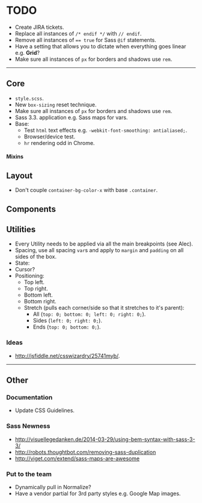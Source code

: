# TODO

- Create JIRA tickets.
- Replace all instances of `/* endif */` with `// endif`.
- Remove all instances of `== true` for Sass `@if` statements.
- Have a setting that allows you to dictate when everything goes linear e.g. **Grid**?
- Make sure all instances of `px` for borders and shadows use `rem`.


---


## Core

- `style.scss`.
- New `box-sizing` reset technique.
- Make sure all instances of `px` for borders and shadows use `rem`.
- Sass 3.3. application e.g. Sass maps for vars.
- Base:
  - Test `html` text effects e.g. `-webkit-font-smoothing: antialiased;`.
  - Browser/device test.
  - `hr` rendering odd in Chrome.

#### Mixins

## Layout

- Don't couple `container-bg-color-x` with base `.container`.

## Components

## Utilities

- Every Utility needs to be applied via all the main breakpoints (see Alec).
- Spacing, use all spacing `var`s and apply to `margin` and `padding` on all sides of the box.
- State:
- Cursor?
- Positioning:
  - Top left.
  - Top right.
  - Bottom left.
  - Bottom right.
  - Stretch (pulls each corner/side so that it stretches to it's parent):
    - All (`top: 0; bottom: 0; left: 0; right: 0;`).
    - Sides (`left: 0; right: 0;`).
    - Ends (`top: 0; bottom: 0;`).

### Ideas

- <http://jsfiddle.net/csswizardry/25741myb/>.


---


## Other


### Documentation

- Update CSS Guidelines.

### Sass Newness

- <http://visuellegedanken.de/2014-03-29/using-bem-syntax-with-sass-3-3/>
- <http://robots.thoughtbot.com/removing-sass-duplication>
- <http://viget.com/extend/sass-maps-are-awesome>

### Put to the team

- Dynamically pull in Normalize?
- Have a vendor partial for 3rd party styles e.g. Google Map images.